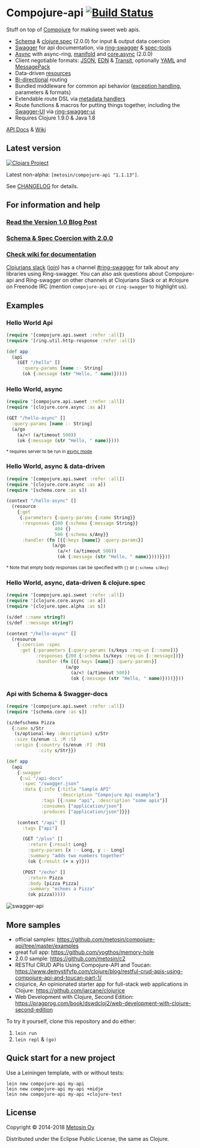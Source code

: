 # Compojure-api [![Build Status](https://api.travis-ci.org/metosin/compojure-api.svg?branch=master)](https://travis-ci.org/metosin/compojure-api)

Stuff on top of [Compojure](https://github.com/weavejester/compojure) for making sweet web apis.

- [Schema](https://github.com/Prismatic/schema) & [clojure.spec](https://clojure.org/about/spec) (2.0.0) for input & output data coercion
- [Swagger](http://swagger.io/) for api documentation, via [ring-swagger](https://github.com/metosin/ring-swagger) & [spec-tools](https://github.com/metosin/spec-tools)
- [Async](https://github.com/metosin/compojure-api/wiki/Async) with async-ring, [manifold](https://github.com/ztellman/manifold) and [core.async](https://github.com/clojure/core.async) (2.0.0)
- Client negotiable formats: [JSON](http://www.json.org/), [EDN](https://github.com/edn-format/edn) & [Transit](https://github.com/cognitect/transit-format), optionally [YAML](http://yaml.org/) and [MessagePack](http://msgpack.org/)
- Data-driven [resources](https://github.com/metosin/compojure-api/wiki/Resources-and-Liberator)
- [Bi-directional](https://github.com/metosin/compojure-api/wiki/Routing#bi-directional-routing) routing
- Bundled middleware for common api behavior ([exception handling](https://github.com/metosin/compojure-api/wiki/Exception-handling), parameters & formats)
- Extendable route DSL via [metadata handlers](https://github.com/metosin/compojure-api/wiki/Creating-your-own-metadata-handlers)
- Route functions & macros for putting things together, including the [Swagger-UI](https://github.com/wordnik/swagger-ui) via [ring-swagger-ui](https://github.com/metosin/ring-swagger-ui)
- Requires Clojure 1.9.0 & Java 1.8

[API Docs](http://metosin.github.io/compojure-api/doc/) & [Wiki](https://github.com/metosin/compojure-api/wiki)

## Latest version

[![Clojars Project](http://clojars.org/metosin/compojure-api/latest-version.svg)](http://clojars.org/metosin/compojure-api)

Latest non-alpha: `[metosin/compojure-api "1.1.13"]`.

See [CHANGELOG](https://github.com/metosin/compojure-api/blob/master/CHANGELOG.md) for details.

## For information and help

### [Read the Version 1.0 Blog Post](http://www.metosin.fi/blog/compojure-api-100/)

### [Schema & Spec Coercion with 2.0.0](https://github.com/metosin/compojure-api/wiki/Coercion)

### [Check wiki for documentation](https://github.com/metosin/compojure-api/wiki)

[Clojurians slack](https://clojurians.slack.com/) ([join](http://clojurians.net/)) has a channel [#ring-swagger](https://clojurians.slack.com/messages/ring-swagger/) for talk about any libraries using Ring-swagger. You can also ask questions about Compojure-api and Ring-swagger on other channels at Clojurians Slack or at #clojure on Freenode IRC (mention `compojure-api` or `ring-swagger` to highlight us).

## Examples

### Hello World Api

```clj
(require '[compojure.api.sweet :refer :all])
(require '[ring.util.http-response :refer :all])

(def app
  (api
    (GET "/hello" []
      :query-params [name :- String]
      (ok {:message (str "Hello, " name)}))))
```

### Hello World, async

```clj
(require '[compojure.api.sweet :refer :all])
(require '[clojure.core.async :as a])

(GET "/hello-async" []
  :query-params [name :- String]
  (a/go
    (a/<! (a/timeout 500))
    (ok {:message (str "Hello, " name)})))
```

<sub>* requires server to be run in [async mode](https://github.com/metosin/compojure-api/wiki/Async)</sub>

### Hello World, async & data-driven

```clj
(require '[compojure.api.sweet :refer :all])
(require '[clojure.core.async :as a])
(require '[schema.core :as s])

(context "/hello-async" []
  (resource
    {:get
     {:parameters {:query-params {:name String}}
      :responses {200 {:schema {:message String}}
                  404 {}
                  500 {:schema s/Any}}
      :handler (fn [{{:keys [name]} :query-params}]
                 (a/go
                   (a/<! (a/timeout 500))
                   (ok {:message (str "Hello, " name)})))}}))
```

<sub>* Note that empty body responses can be specified with `{}` or `{:schema s/Any}`

### Hello World, async, data-driven & clojure.spec

```clj
(require '[compojure.api.sweet :refer :all])
(require '[clojure.core.async :as a])
(require '[clojure.spec.alpha :as s])

(s/def ::name string?)
(s/def ::message string?)

(context "/hello-async" []
  (resource
    {:coercion :spec
     :get {:parameters {:query-params (s/keys :req-un [::name])}
           :responses {200 {:schema (s/keys :req-un [::message])}}
           :handler (fn [{{:keys [name]} :query-params}]
                      (a/go
                        (a/<! (a/timeout 500))
                        (ok {:message (str "Hello, " name)})))}}))
```

### Api with Schema & Swagger-docs

```clj
(require '[compojure.api.sweet :refer :all])
(require '[schema.core :as s])

(s/defschema Pizza
  {:name s/Str
   (s/optional-key :description) s/Str
   :size (s/enum :L :M :S)
   :origin {:country (s/enum :FI :PO)
            :city s/Str}})

(def app
  (api
    {:swagger
     {:ui "/api-docs"
      :spec "/swagger.json"
      :data {:info {:title "Sample API"
                    :description "Compojure Api example"}
             :tags [{:name "api", :description "some apis"}]
             :consumes ["application/json"]
             :produces ["application/json"]}}}

    (context "/api" []
      :tags ["api"]

      (GET "/plus" []
        :return {:result Long}
        :query-params [x :- Long, y :- Long]
        :summary "adds two numbers together"
        (ok {:result (+ x y)}))

      (POST "/echo" []
        :return Pizza
        :body [pizza Pizza]
        :summary "echoes a Pizza"
        (ok pizza)))))
```

![swagger-api](https://raw.githubusercontent.com/wiki/metosin/compojure-api/swagger-api.png)

## More samples

* official samples: https://github.com/metosin/compojure-api/tree/master/examples
* great full app: https://github.com/yogthos/memory-hole
* 2.0.0 sample: https://github.com/metosin/c2
* RESTful CRUD APIs Using Compojure-API and Toucan: https://www.demystifyfp.com/clojure/blog/restful-crud-apis-using-compojure-api-and-toucan-part-1/
* clojurice, An opinionated starter app for full-stack web applications in Clojure: https://github.com/jarcane/clojurice
* Web Development with Clojure, Second Edition: https://pragprog.com/book/dswdcloj2/web-development-with-clojure-second-edition

To try it yourself, clone this repository and do either:

1. `lein run`
2. `lein repl` & `(go)`

## Quick start for a new project

Use a Leiningen template, with or without tests:

```
lein new compojure-api my-api
lein new compojure-api my-api +midje
lein new compojure-api my-api +clojure-test
```

## License

Copyright © 2014-2018 [Metosin Oy](http://www.metosin.fi)

Distributed under the Eclipse Public License, the same as Clojure.
